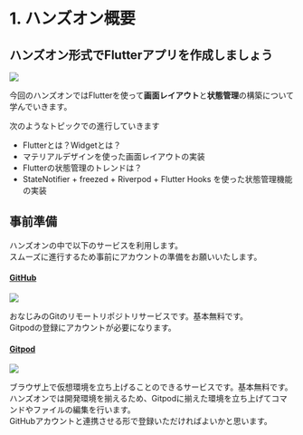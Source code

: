 # 1. ハンズオン概要

## **ハンズオン形式でFlutterアプリを作成しましょう**

![](.gitbook/assets/1\_flutter\_2021\_0925\_2335.png)

今回のハンズオンではFlutterを使って**画面レイアウト**と**状態管理**の構築について学んでいきます。

次のようなトピックでの進行していきます

* Flutterとは？Widgetとは？
* マテリアルデザインを使った画面レイアウトの実装
* Flutterの状態管理のトレンドは？
* StateNotifier + freezed + Riverpod + Flutter Hooks を使った状態管理機能の実装

## **事前準備**

ハンズオンの中で以下のサービスを利用します。\
スムーズに進行するため事前にアカウントの準備をお願いいたします。

#### [GitHub](https://github.com)

[![](https://github.com/MarkingCloud/connpass\_image/raw/main/flutter\_sns/octocat.png)](https://github.com)

おなじみのGitのリモートリポジトリサービスです。基本無料です。\
Gitpodの登録にアカウントが必要になります。

#### [Gitpod](https://www.gitpod.io)

[![](https://github.com/MarkingCloud/connpass\_image/raw/main/flutter\_sns/gitpod.png)](https://www.gitpod.io)

ブラウザ上で仮想環境を立ち上げることのできるサービスです。基本無料です。\
ハンズオンでは開発環境を揃えるため、Gitpodに揃えた環境を立ち上げてコマンドやファイルの編集を行います。\
GitHubアカウントと連携させる形で登録いただければよいかと思います。

